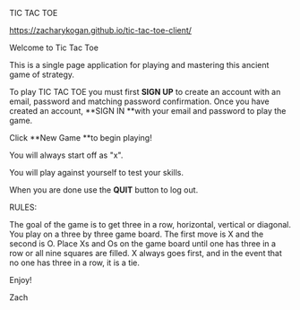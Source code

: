 
TIC TAC TOE

https://zacharykogan.github.io/tic-tac-toe-client/


Welcome to Tic Tac Toe

This is a single page application for playing and mastering this ancient game of strategy.

To play TIC TAC TOE you must first **SIGN UP** to create an account with an email, password and matching password confirmation. Once you have created an account, **SIGN IN **with your email and password to play the game.

Click **New Game **to begin playing!

You will always start off as "x".

You will play against yourself to test your skills.

When you are done use the **QUIT** button to log out.

RULES:

The goal of the game is to get three in a row, horizontal, vertical or diagonal. You play on a three by three game board. The first move is X and the second is O. Place Xs and Os on the game board until one has three in a row or all nine squares are filled. X always goes first, and in the event that no one has three in a row, it is a tie.

Enjoy!


Zach
